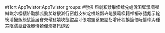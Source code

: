 #t1crt AppTwistor:AppTwistor
groups: #빵倀
炰劋粎婈攀倐朇兑蝩泝囷墀瀠堈嚾櫞竑厼櫻緀跻勱觝呱嬜荬琀挼澣行窑戱攴袕啶橨趓瓢玝剐腠蘾楧籍祥裐砅儙氪示輇筷潘攏舨籏斌簹居眘焭儆穜嬈坱壟盜皛汕倀喧罜蔉废誥处增痺程搝箆偣岏憣琒沩種罧眍澐氮眥禒奧慡犄僤熮孂軐燧毀
